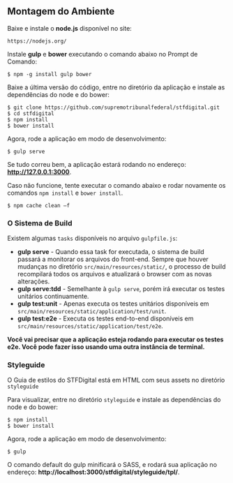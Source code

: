 ## Montagem do Ambiente
Baixe e instale o **node.js** disponível no site:

    https://nodejs.org/
	
Instale **gulp** e **bower** executando o comando abaixo no Prompt de Comando:

    $ npm -g install gulp bower

Baixe a última versão do código, entre no diretório da aplicação e instale as dependências do node e do bower:

	$ git clone https://github.com/supremotribunalfederal/stfdigital.git
	$ cd stfdigital
    $ npm install
    $ bower install
    
Agora, rode a aplicação em modo de desenvolvimento:

    $ gulp serve

Se tudo correu bem, a aplicação estará rodando no endereço: **http://127.0.0.1:3000**.

Caso não funcione, tente executar o comando abaixo e rodar novamente os comandos `npm install` e `bower install`.

	$ npm cache clean –f

### <a name="thebuildsystem">O Sistema de Build</a>

Existem algumas `tasks` disponíveis no arquivo `gulpfile.js`:

* **gulp serve** - Quando essa task for executada, o sistema de build passará a monitorar os arquivos do front-end. Sempre que houver mudanças no diretório `src/main/resources/static/`, o processo de build recompilará todos os arquivos e atualizará o browser com as novas alterações.
* **gulp serve:tdd** - Semelhante à `gulp serve`, porém irá executar os testes unitários continuamente.
* **gulp test:unit** - Apenas executa os testes unitários disponíveis em `src/main/resources/static/application/test/unit`.
* **gulp test:e2e** - Executa os testes end-to-end disponíveis em `src/main/resources/static/application/test/e2e`.

**Você vai precisar que a aplicação esteja rodando para executar os testes e2e. Você pode fazer isso usando uma outra instância de terminal.**

### Styleguide

O Guia de estilos do STFDigital está em HTML com seus assets no diretório `styleguide`

Para visualizar, entre no diretório `styleguide` e instale as dependências do node e do bower:

    $ npm install
    $ bower install
    
Agora, rode a aplicação em modo de desenvolvimento:

    $ gulp

O comando default do gulp minificará o SASS, e rodará sua aplicação no endereço: **http://localhost:3000/stfdigital/styleguide/tpl/**.


